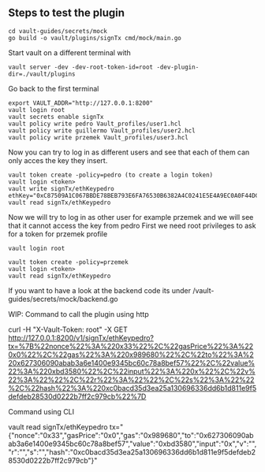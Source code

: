 ## Steps to test the plugin
```
cd vault-guides/secrets/mock
go build -o vault/plugins/signTx cmd/mock/main.go
```

Start vault on a different terminal with 
```
vault server -dev -dev-root-token-id=root -dev-plugin-dir=./vault/plugins
```
Go back to the first terminal
```
export VAULT_ADDR="http://127.0.0.1:8200"
vault login root
vault secrets enable signTx
vault policy write pedro Vault_profiles/user1.hcl 
vault policy write guillermo Vault_profiles/user2.hcl 
vault policy write przemek Vault_profiles/user3.hcl
```

Now you can try to log in as different users and see that each of them can only acces the key they insert.
```
vault token create -policy=pedro (to create a login token)
vault login <token>
vault write signTx/ethKeypedro ethKey="0xC87509A1C067BBDE78BEB793E6FA76530B6382A4C0241E5E4A9EC0A0F44DC0D3"
vault read signTx/ethKeypedro
```


Now we will try to log in as other user for example przemek and we will see that it cannot access the key from pedro
First we need root privileges to ask for a token for przemek profile
```
vault login root
```
```
vault token create -policy=przemek
vault login <token>
vault read signTx/ethKeypedro
```

If you want to have a look at the backend code its under /vault-guides/secrets/mock/backend.go


WIP: Command to call the plugin using http

curl -H "X-Vault-Token: root" -X GET  http://127.0.0.1:8200/v1/signTx/ethKeypedro?tx=%7B%22nonce%22%3A%220x33%22%2C%22gasPrice%22%3A%220x0%22%2C%22gas%22%3A%220x989680%22%2C%22to%22%3A%220x627306090abab3a6e1400e9345bc60c78a8bef57%22%2C%22value%22%3A%220xbd3580%22%2C%22input%22%3A%220x%22%2C%22v%22%3A%22%22%2C%22r%22%3A%22%22%2C%22s%22%3A%22%22%2C%22hash%22%3A%220xc0bacd35d3ea25a130696336dd6b1d811e9f5defdeb28530d0222b7ff2c979cb%22%7D

Command using CLI

vault read signTx/ethKeypedro tx="{\"nonce\":\"0x33\",\"gasPrice\":\"0x0\",\"gas\":\"0x989680\",\"to\":\"0x627306090abab3a6e1400e9345bc60c78a8bef57\",\"value\":\"0xbd3580\",\"input\":\"0x\",\"v\":\"\",\"r\":\"\",\"s\":\"\",\"hash\":\"0xc0bacd35d3ea25a130696336dd6b1d811e9f5defdeb28530d0222b7ff2c979cb\"}"
